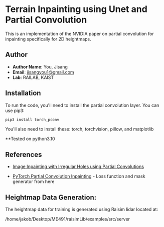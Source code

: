 # Terrain Inpainting using Unet and Partial Convolution

This is an implementation of the NVIDIA paper on partial convolution for inpainting specifically for 2D heightmaps.

## Author

- **Author Name**: You, Jisang
- **Email**: jisangyou1@gmail.com
- **Lab**: RAILAB, KAIST

## Installation

To run the code, you'll need to install the partial convolution layer. You can use pip3:

```bash
pip3 install torch_pconv
```

You'll also need to install these: torch, torchvision, pillow, and matplotlib

**Tested on python3.10

## References

- [Image Inpainting with Irregular Holes using Partial Convolutions](https://research.nvidia.com/publication/2018-09_image-inpainting-irregular-holes-using-partial-convolutions)

- [PyTorch Partial Convolution Inpainting](https://github.com/tanimutomo/partialconv) - Loss function and mask generator from here

## Heightmap Data Generation:

The heightmap data for training is generated using Raisim lidar located at:

/home/jakob/Desktop/ME491/raisimLib/examples/src/server

